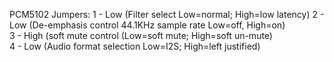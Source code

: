 PCM5102 Jumpers:  1 - Low   (Filter select Low=normal; High=low latency)
                  2 - Low   (De-emphasis control 44.1KHz sample rate Low=off, High=on)  
                  3 - High  (soft mute control (Low=soft mute; High=soft un-mute)  
                  4 - Low   (Audio format selection Low=I2S; High=left justified)

                  
